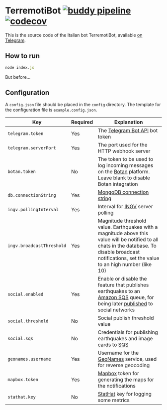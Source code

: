 # TerremotiBot [![buddy pipeline](https://app.buddy.works/botfactory/terremotibot/pipelines/pipeline/44091/badge.svg?token=1ce39961b849f84cb49dda02976d656def4830d8eb28788fbf274129627d2933 "buddy pipeline")](https://app.buddy.works/botfactory/terremotibot/pipelines/pipeline/44091) [![codecov](https://codecov.io/gh/botfactoryit/terremotibot/branch/master/graph/badge.svg)](https://codecov.io/gh/botfactoryit/terremotibot)


This is the source code of the Italian bot TerremotiBot, available [on Telegram](https://t.me/TerremotiBot).

## How to run

```js
node index.js
```

But before...

## Configuration

A `config.json` file should be placed in the `config` directory. The template for the configuration file is `example.config.json`.

| Key | Required | Explanation |
| --- | -------- | ----------- |
| `telegram.token` | Yes | The [Telegram Bot API](https://core.telegram.org/bots/api) bot token |
| `telegram.serverPort` | Yes | The port used for the HTTP webhook server |
| `botan.token` | No | The token to be used to log incoming messages on the [Botan](http://botan.io/) platform. Leave blank to disable Botan integration |
| `db.connectionString` | Yes | [MongoDB connection string](https://docs.mongodb.com/manual/reference/connection-string/) |
| `ingv.pollingInterval` | Yes | Interval for [INGV](http://cnt.rm.ingv.it/) server polling |
| `ingv.broadcastThreshold` | Yes | Magnitude threshold value. Earthquakes with a magnitude above this value will be notified to all chats in the database. To disable broadcast notifications, set the value to an high number (like 10) |
| `social.enabled` | Yes | Enable or disable the feature that publishes earthquakes to an [Amazon SQS](https://aws.amazon.com/sqs/) queue, for being later [published](https://github.com/botfactoryit/terremotibot-social) to social networks |
| `social.threshold` | No | Social publish threshold value |
| `social.sqs` | No | Credentials for publishing earthquakes and image cards to [SQS](https://aws.amazon.com/sqs/) |
| `geonames.username` | Yes | Username for the [GeoNames](http://www.geonames.org/) service, used for reverse geocoding |
| `mapbox.token` | Yes | [Mapbox](https://www.mapbox.com/) token for generating the maps for the notifications |
| `stathat.key` | No | [StatHat](https://www.stathat.com/) key for logging some metrics |

